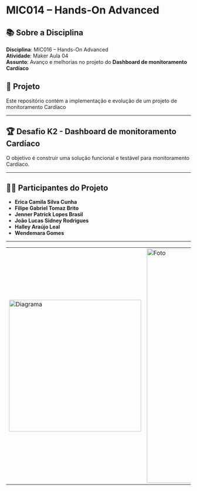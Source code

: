 # MIC014 – Hands-On Advanced

## 📚 Sobre a Disciplina  
**Disciplina**: MIC016 – Hands-On Advanced  
**Atividade**: Maker Aula 04  
**Assunto**: Avanço e melhorias no projeto do **Dashboard de monitoramento Cardíaco**

## 🚀 Projeto  
Este repositório contém a implementação e evolução de um projeto de monitoramento Cardíaco

---

## 🏆 Desafio K2 - Dashboard de monitoramento Cardíaco
O objetivo é construir uma solução funcional e testável para monitoramento Cardíaco.

---

## 👩‍💻 Participantes do Projeto  
- **Erica Camila Silva Cunha**  
- **Filipe Gabriel Tomaz Brito**  
- **Jenner Patrick Lopes Brasil**
- **João Lucas Sidney Rodrigues**
- **Halley Araújo Leal**
- **Wendemara Gomes**

---

|   |   |
|----------|----------|
| <img src="https://github.com/user-attachments/assets/67f8841b-2492-4b22-94c4-851c4e2556de" alt="Diagrama" width="360">|<img src="https://github.com/user-attachments/assets/7497e593-5fef-4111-a7a5-71cb8409e068" alt="Foto" width="640"> |

